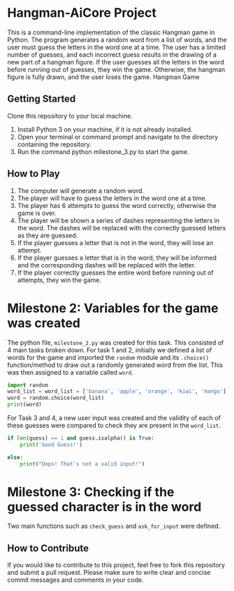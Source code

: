 # Hangman-AiCore Project

This is a command-line implementation of the classic Hangman game in Python. The program generates a random word from a list of words, and the user must guess the letters in the word one at a time. The user has a limited number of guesses, and each incorrect guess results in the drawing of a new part of a hangman figure. If the user guesses all the letters in the word before running out of guesses, they win the game. Otherwise, the hangman figure is fully drawn, and the user loses the game.
Hangman Game


## Getting Started
Clone this repository to your local machine.
1. Install Python 3 on your machine, if it is not already installed.
2. Open your terminal or command prompt and navigate to the directory containing the repository.
3. Run the command python milestone_3.py to start the game.

## How to Play
1. The computer will generate a random word.
2. The player will have to guess the letters in the word one at a time.
3. The player has 6 attempts to guess the word correctly, otherwise the game is over.
4. The player will be shown a series of dashes representing the letters in the word. The dashes will be replaced with the correctly guessed letters as they are guessed.
5. If the player guesses a letter that is not in the word, they will lose an attempt.
6. If the player guesses a letter that is in the word, they will be informed and the corresponding dashes will be replaced with the letter.
7. If the player correctly guesses the entire word before running out of attempts, they win the game.

# Milestone 2: Variables for the game was created
The python file, ```milestone_2.py``` was created for this task. This consisted of 4 main tasks broken down. For task 1 and 2, initially we defined a list of words for the game and imported the ```random``` module and its ```.choice()``` function/method to draw out a randomly generated word from the list. This was then assigned to a variable called ```word```. 

```python
import random
word_list = word_list = ['banana', 'apple', 'orange', 'kiwi', 'mango']
word = random.choice(word_list)
print(word)
```

For Task 3 and 4, a new user input was created and the validity of each of these guesses were compared to check they are present in the ```word_list```.

```python
if len(guess) == 1 and guess.isalpha() is True:
    print('Good Guess!')

else:
    print("Oops! That's not a valid input!")
```
 
 # Milestone 3: Checking if the guessed character is in the word
 
 Two main functions such as ```check_guess``` and ```ask_for_input``` were defined. 

## How to Contribute
If you would like to contribute to this project, feel free to fork this repository and submit a pull request. Please make sure to write clear and concise commit messages and comments in your code.
